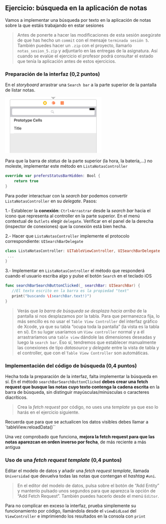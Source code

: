 ## Ejercicio: búsqueda en la aplicación de notas

Vamos a implementar una búsqueda por texto en la aplicación de notas sobre la que estáis trabajando en estar sesiones

> Antes de ponerte a hacer las modificaciones de esta sesión asegúrate de que has hecho un `commit` con el mensaje `terminada sesión 5`. También puedes hacer un `.zip` con el proyecto, llamarlo `notas_sesion_5.zip` y adjuntarlo en las entregas de la asignatura. Así cuando se evalúe el ejercicio el profesor podrá consultar el estado que tenía la aplicación antes de estos ejercicios.

### Preparación de la interfaz (0,2 puntos)

En el *storyboard* arrastrar una `Search bar` a la parte superior de la pantalla de listar notas. 

![](img/search_bar_top.png)

Para que la barra de *status* de la parte superior (la hora, la batería,...) no moleste, implementar este método en `ListaNotasController`

```swift
override var prefersStatusBarHidden: Bool {
    return true
}
```

Para poder interactuar con la *search bar* podemos convertir `ListaNotasController` en su *delegate*. Pasos:

1.- Establecer la **conexión**: `Ctrl+Arrastrar` desde la *search bar* hacia el icono que representa al controller en la parte superior. En el menú contextual de `Outlets` elegir `delegate`. Verificar en el panel de la derecha (inspector de conexiones) que la conexión está bien hecha.

2.- Hacer que `ListaNotasController` implemente el protocolo correspondiente: `UISearchBarDelegate`


```swift
class ListaNotasController: UITableViewController, UISearchBarDelegate {
 ...
}
```

3.- Implementar en `ListaNotasController` el método que responderá cuando el usuario escriba algo y pulse el botón `Search` en el teclado iOS


```swift
func searchBarSearchButtonClicked(_ searchBar: UISearchBar) {
   //El texto escrito en la barra es la propiedad "text" 
   print("buscando \(searchBar.text!)")
}
```

> Verás que *la barra de búsqueda se desplaza hacia arriba* de la pantalla si nos desplazamos por la tabla. Para que permanezca fija, lo más sencillo es no usar el `Table View Controller` del interfaz gráfico de Xcode, ya que su tabla “ocupa toda la pantalla” (la vista es la tabla en sí). En su lugar usaríamos un `View controller` normal y a él arrastraríamos una `table view` dándole las dimensiones deseadas y luego la `search bar`. Eso sí, tendremos que establecer  manualmente las conexiones de tipo *datasource* y *delegate* entre la vista de tabla y el controller, que con el `Table View Controller` son automáticas.

### Implementación del código de búsqueda (0,4 puntos)

Hecha toda la preparación de la interfaz, falta implementar la búsqueda en sí. En el método `searchBarSearchButtonClicked` **debes crear una fetch request que busque las notas cuyo texto contenga la cadena escrita** en la barra de búsqueda, sin distinguir mayúsculas/minúsculas o caracteres diacríticos. 

> Crea la *fetch request* por código, no uses una *template* ya que eso lo harás en el ejercicio siguiente.

Recuerda que para que se actualicen los datos visibles debes llamar a `tableView.reloadData()``

Una vez comprobado que funciona, **mejora la fetch request para que las notas aparezcan en orden inverso por fecha**, de más reciente a más antigua

### Uso de una *fetch request template* (0,4 puntos)

Editar el modelo de datos y añadir una *fetch request template*, llamada `Universidad` que devuelva todas las notas que contengan el *hashtag* `#uni`. 

> En el editor del modelo de datos, pulsa sobre el botón de “Add Entity” y mantenlo pulsado unos segundos para que aparezca la opción de “Add Fetch Request”. También puedes hacerlo desde el menú `Editor`.

Para no complicar en exceso la interfaz, prueba simplemente su funcionamiento por código, llamándola desde el `viewDidLoad` del `ViewController` e imprimiendo los resultados en la consola con `print` 

